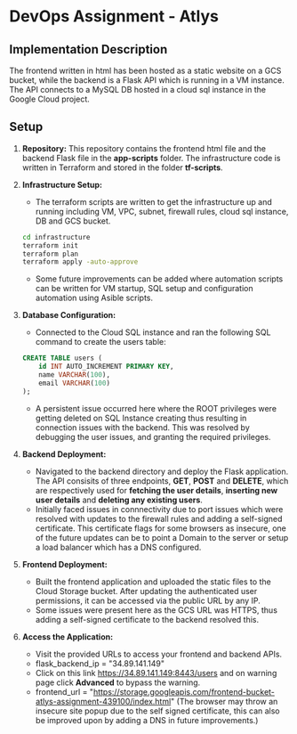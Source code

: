 # DevOps Assignment - Atlys

## Implementation Description
   The frontend written in html has been hosted as a static website on a GCS bucket, while the backend is a Flask API which is running in a VM instance. The API connects to a MySQL DB hosted in a cloud sql instance in the Google Cloud project.

## Setup

1. **Repository:**
    This repository contains the frontend html file and the backend Flask file in the **app-scripts** folder. The infrastructure code is written in Terraform and stored in the folder **tf-scripts**.

2. **Infrastructure Setup:**
    - The terraform scripts are written to get the infrastructure up and running including VM, VPC, subnet, firewall rules, cloud sql instance, DB and GCS bucket.
    ```bash
    cd infrastructure
    terraform init
    terraform plan
    terraform apply -auto-approve
    ```
    - Some future improvements can be added where automation scripts can be written for VM startup, SQL setup and configuration automation using Asible scripts.

3. **Database Configuration:**
    - Connected to the Cloud SQL instance and ran the following SQL command to create the users table:
    ```sql
    CREATE TABLE users (
        id INT AUTO_INCREMENT PRIMARY KEY,
        name VARCHAR(100),
        email VARCHAR(100)
    );
    ```
    - A persistent issue occurred here where the ROOT privileges were getting deleted on SQL Instance creating thus resulting in connection issues with the backend. This was resolved by debugging the user issues, and granting the required privileges.
    

4. **Backend Deployment:**
    - Navigated to the backend directory and deploy the Flask application. The API consisits of three endpoints, **GET**, **POST** and **DELETE**, which are respectively used for **fetching the user details**, **inserting new user details** and **deleting any existing users**.
    - Initially faced issues in connnectivity due to port issues which were resolved with updates to the firewall rules and adding a self-signed certificate. This certificate flags for some browsers as insecure, one of the future updates can be to point a Domain to the server or setup a load balancer which has a DNS configured.

5. **Frontend Deployment:**
    - Built the frontend application and uploaded the static files to the Cloud Storage bucket. After updating the authenticated user permissions, it can be accessed via the public URL by any IP.
    - Some issues were present here as the GCS URL was HTTPS, thus adding a self-signed certificate to the backend resolved this.

6. **Access the Application:**
    - Visit the provided URLs to access your frontend and backend APIs.
    - flask_backend_ip = "34.89.141.149"
    - Click on this link https://34.89.141.149:8443/users and on warning page click **Advanced** to bypass the warning.
    - frontend_url = "https://storage.googleapis.com/frontend-bucket-atlys-assignment-439100/index.html" (The browser may throw an insecure site popup due to the self signed certificate, this can also be improved upon by adding a DNS in future improvements.)

